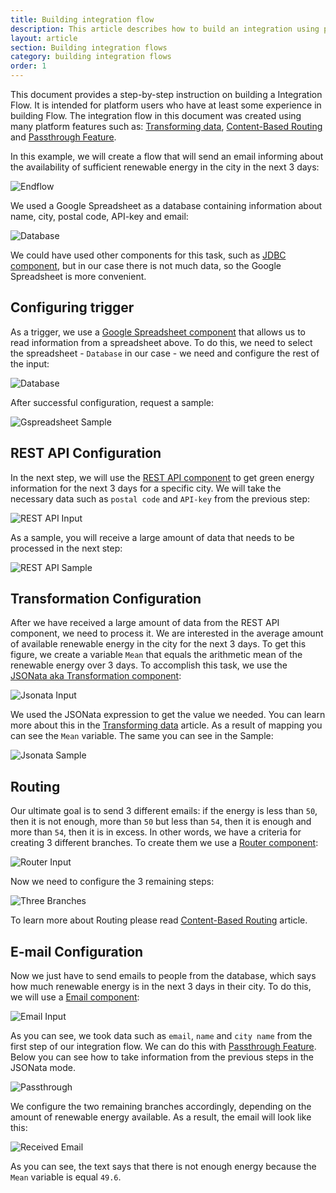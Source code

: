 ```yaml
---
title: Building integration flow
description: This article describes how to build an integration using platform features.
layout: article
section: Building integration flows
category: building integration flows
order: 1
---
```


This document provides a step-by-step instruction on building a Integration Flow. It is intended for platform users who have at least some experience in building Flow. The integration flow in this document was created using many platform features such as: [Transforming data](/guides/transforming-data), [Content-Based Routing](/guides/content-based-router) and [Passthrough Feature](/getting-started/passthrough-feature).

In this example, we will create a flow that will send an email informing about the availability of sufficient renewable energy in the city in the next 3 days:

![Endflow](/assets/img/integrator-guide/building-integration-flow/endflow.png)

We used a Google Spreadsheet as a database containing information about name, city, postal code, API-key and email:

![Database](/assets/img/integrator-guide/building-integration-flow/database.png)

We could have used other components for this task, such as [JDBC component](/components/jdbc), but in our case there is not much data, so the Google Spreadsheet is more convenient.

## Configuring trigger

As a trigger, we use a [Google Spreadsheet component](/components/gspreadsheet) that allows us to read information from a spreadsheet above. To do this, we need to select the spreadsheet - `Database` in our case - we need and configure the rest of the input:

![Database](/assets/img/integrator-guide/building-integration-flow/gspreadsheet-input.png)

After successful configuration, request a sample:

![Gspreadsheet Sample](/assets/img/integrator-guide/building-integration-flow/gspreadsheet-sample.png)

## REST API Configuration

In the next step, we will use the [REST API component](/components/rest-api) to get green energy information for the next 3 days for a specific city. We will take the necessary data such as `postal code` and `API-key` from the previous step:

![REST API Input](/assets/img/integrator-guide/building-integration-flow/rest-api-input.png)

As a sample, you will receive a large amount of data that needs to be processed in the next step:

![REST API Sample](/assets/img/integrator-guide/building-integration-flow/rest-api-sample.png)

## Transformation Configuration

After we have received a large amount of data from the REST API component, we need to process it. We are interested in the average amount of available renewable energy in the city for the next 3 days. To get this figure, we create a variable `Mean` that equals the arithmetic mean of the renewable energy over 3 days. To accomplish this task, we use the [JSONata aka Transformation component](/components/jsonata):

![Jsonata Input](/assets/img/integrator-guide/building-integration-flow/jsonata-input.png)

We used the JSONata expression to get the value we needed. You can learn more about this in the [Transforming data](/guides/transforming-data) article. As a result of mapping you can see the `Mean` variable. The same you can see in the Sample:

![Jsonata Sample](/assets/img/integrator-guide/building-integration-flow/jsonata-sample.png)

## Routing

Our ultimate goal is to send 3 different emails: if the energy is less than `50`, then it is not enough, more than `50` but less than `54`, then it is enough and more than `54`, then it is in excess. In other words, we have a criteria for creating 3 different branches. To create them we use a [Router component](/components/router):

![Router Input](/assets/img/integrator-guide/building-integration-flow/router-input.png)

Now we need to configure the 3 remaining steps:

![Three Branches](/assets/img/integrator-guide/building-integration-flow/3-branches.png)

To learn more about Routing please read [Content-Based Routing](/guides/content-based-router) article.

## E-mail Configuration

Now we just have to send emails to people from the database, which says how much renewable energy is in the next 3 days in their city. To do this, we will use a [Email component](/components/email):

![Email Input](/assets/img/integrator-guide/building-integration-flow/email-input.png)

As you can see, we took data such as `email`, `name` and `city name` from the first step of our integration flow. We can do this with [Passthrough Feature](/getting-started/passthrough-feature). Below you can see how to take information from the previous steps in the JSONata mode.

![Passthrough](/assets/img/integrator-guide/building-integration-flow/passthrough.png)

We configure the two remaining branches accordingly, depending on the amount of renewable energy available. As a result, the email will look like this:

![Received Email](/assets/img/integrator-guide/building-integration-flow/received-email.png)

As you can see, the text says that there is not enough energy because the `Mean` variable is equal `49.6`.
